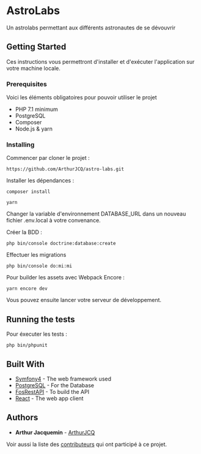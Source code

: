 # AstroLabs

Un astrolabs permettant aux différents astronautes de se dévouvrir

## Getting Started

Ces instructions vous permettront d'installer et d'exécuter l'application sur votre machine locale.

### Prerequisites

Voici les éléments obligatoires pour pouvoir utiliser le projet 

* PHP 7.1 minimum
* PostgreSQL
* Composer
* Node.js & yarn

### Installing

Commencer par cloner le projet :

```
https://github.com/ArthurJCQ/astro-labs.git
```

Installer les dépendances :

```
composer install
```

```
yarn
```

Changer la variable d'environnement DATABASE_URL dans un nouveau fichier .env.local à votre convenance.

Créer la BDD :

```
php bin/console doctrine:database:create
```

Effectuer les migrations

```
php bin/console do:mi:mi
```

Pour builder les assets avec Webpack Encore :

```
yarn encore dev
```

Vous pouvez ensuite lancer votre serveur de développement.


## Running the tests

Pour éxecuter les tests :

```
php bin/phpunit
```

## Built With

* [Symfony4](https://symfony.com/) - The web framework used
* [PostgreSQL](https://www.postgresql.org/) - For the Database
* [FosRestAPI](https://github.com/FriendsOfSymfony/FOSRestBundle) - To build the API
* [React](https://reactjs.org/) - The web app client


## Authors

* **Arthur Jacquemin** - [ArthurJCQ](https://github.com/ArthurJCQ)

Voir aussi la liste des [contributeurs](https://github.com/ArthurJCQ/astro-labs/graphs/contributors) qui ont participé à ce projet.

